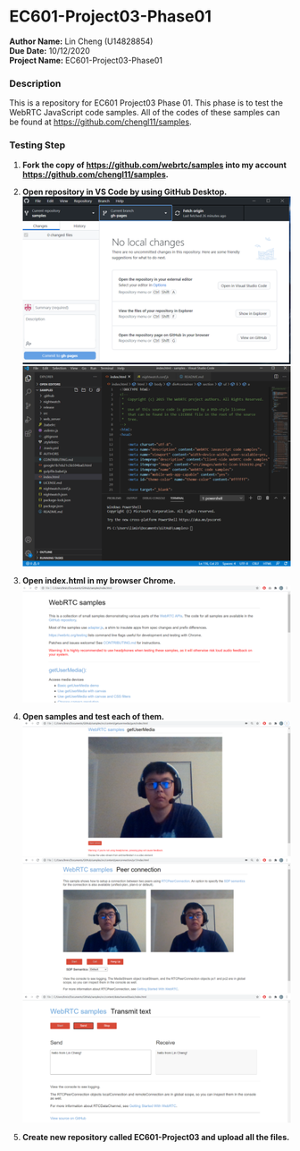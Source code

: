 # EC601-Project03-Phase01
**Author Name:** Lin Cheng (U14828854)\
**Due Date:** 10/12/2020\
**Project Name:** EC601-Project03-Phase01

### Description

This is a repository for EC601 Project03 Phase 01. This phase is to test the WebRTC JavaScript code samples. All of the codes of these samples can be found at https://github.com/chengl11/samples.

### Testing Step

1. **Fork the copy of https://github.com/webrtc/samples into my account https://github.com/chengl11/samples.**

2. **Open repository in VS Code by using GitHub Desktop.**
![Image of github-destop](https://github.com/chengl11/EC601-Project03/blob/main/Phase01/images/github-destop.png)
![Image of samples-code-in-VSCode](https://github.com/chengl11/EC601-Project03/blob/main/Phase01/images/samples-in-vscode.png)

3. **Open index.html in my browser Chrome.**
![Image of main-page-of-samples in](https://github.com/chengl11/EC601-Project03/blob/main/Phase01/images/main-page-of-samples.png)

4. **Open samples and test each of them.**
![Image of Basic-getUserMedia-demo](https://github.com/chengl11/EC601-Project03/blob/main/Phase01/images/Basic-getUserMedia-demo.png)
![Image of basic-peer-connection-demo](https://github.com/chengl11/EC601-Project03/blob/main/Phase01/images/basic-peer-connection-demo.png)
![Image of transmit-text.png](https://github.com/chengl11/EC601-Project03/blob/main/Phase01/images/transmit-text.png)

5. **Create new repository called EC601-Project03 and upload all the files.**
